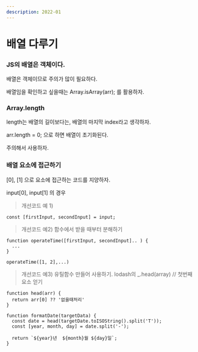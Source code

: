 ```yaml
---
description: 2022-01
---
```


# 배열 다루기

### JS의 배열은 객체이다.&#x20;

배열은 객체이므로 주의가 많이 필요하다.&#x20;

배열임을 확인하고 싶을때는 Array.isArray(arr); 를 활용하자. &#x20;

### Array.length

length는 배열의 길이보다는, 배열의 마지막 index라고 생각하자.&#x20;

arr.length = 0; 으로 하면 배열이 초기화된다.&#x20;

주의해서 사용하자.&#x20;

### 배열 요소에 접근하기

\[0], \[1] 으로 요소에 접근하는 코드를 지양하자.

input\[0], input\[1] 의 경우 &#x20;

> 개선코드 예 1)

```
const [firstInput, secondInput] = input; 
```

> 개선코드 예2) 함수에서 받을 때부터 분해하기

```
function operateTime([firstInput, secondInput].. ) { 
  ... 
} 

operateTime([1, 2],...) 
```

> 개선코드 예3) 유틸함수 만들어 사용하기. lodash의 \_.head(array) // 첫번째 요소 얻기

```
function head(arr) {
  return arr[0] ?? '없을때처리'
}

function formatDate(targetData) {
  const date = head(targetDate.toISOString().split('T'));
  const [year, month, day] = date.split('-');

  return `${year}년  ${month}월 ${day}일`;
}
```



